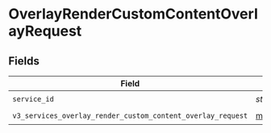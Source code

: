 # OverlayRenderCustomContentOverlayRequest


## Fields

| Field                                                                                                                        | Type                                                                                                                         | Required                                                                                                                     | Description                                                                                                                  |
| ---------------------------------------------------------------------------------------------------------------------------- | ---------------------------------------------------------------------------------------------------------------------------- | ---------------------------------------------------------------------------------------------------------------------------- | ---------------------------------------------------------------------------------------------------------------------------- |
| `service_id`                                                                                                                 | *str*                                                                                                                        | :heavy_check_mark:                                                                                                           | N/A                                                                                                                          |
| `v3_services_overlay_render_custom_content_overlay_request`                                                                  | [models.V3ServicesOverlayRenderCustomContentOverlayRequest](../models/v3servicesoverlayrendercustomcontentoverlayrequest.md) | :heavy_check_mark:                                                                                                           | N/A                                                                                                                          |